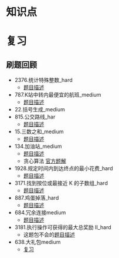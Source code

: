 # 知识点

# 复习
## 刷题回顾
* 2376.统计特殊整数_hard
  * [题目描述](./js/力扣/2376.统计特殊整数_hard/readme.md)
* 787.K站中转内最便宜的航班_medium
  * [题目描述](./js/力扣/787.K站中转内最便宜的航班_medium/readme.md)
* 22.括号生成_medium
* 815.公交路线_har
  * [题目描述](./js/力扣/815.公交路线_hard/readme.md)
* 15.三数之和_medium
  * [题目描述](./js/力扣/15.三数之和_medium/readme.md)
* 134.加油站_medium
  * [题目描述](./js/力扣/134.加油站_medium/readme.md)
  * 贪心算法 [官方题解](https://leetcode.cn/problems/gas-station/solutions/488357/jia-you-zhan-by-leetcode-solution/)
* 1928.规定时间内到达终点的最小花费_hard
  * [题目描述](./js/力扣/1928.规定时间内到达终点的最小花费_hard/readme.md)
* 3171.找到按位或最接近 K 的子数组_hard
  * [题目描述](./js/力扣/3171.找到按位或最接近%20K%20的子数组_hard/readme.md)
* 887.鸡蛋掉落_hard
  * [题目描述](./js/力扣/887.鸡蛋掉落_hard/readme.md)
* 684.冗余连接medium
  * [题目描述](./js/力扣/684.冗余连接medium/readme.md)
* 3181.执行操作可获得的最大总奖励 II_hard
  * 这题包不会的[题目描述](./js/力扣/3181.执行操作可获得的最大总奖励%20II_hard/readme.md)
* 638.大礼包medium
  * [复习](./js/力扣/638.大礼包medium/readme.md)